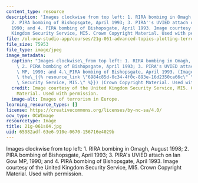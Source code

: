 ```yaml
---
content_type: resource
description: 'Images clockwise from top left: 1. RIRA bombing in Omagh, August 1998;
  2. PIRA bombing of Bishopsgate, April 1993; 3. PIRA''s UVIED attach on Ian Gow MP,
  1990; and 4. PIRA bombing of Bishopsgate, April 1993. Image courtesy of the United
  Kingdom Security Service, MI5. Crown Copyright Material. Used with permission.'
file: /ol-ocw-studio-app/courses/21g-061-advanced-topics-plotting-terror-in-european-culture-spring-2004/65982adf63e6910e0670156716e4029b_21g-061s04.jpg
file_size: 75953
file_type: image/jpeg
image_metadata:
  caption: "Images clockwise\_from top left: 1. RIRA bombing in Omagh, August 1998;\
    \ 2. PIRA bombing of Bishopsgate, April 1993; 3. PIRA's UVIED attach on Ian Gow\
    \ MP, 1990; and 4.\_PIRA bombing of Bishopsgate, April 1993. (Image courtesy of\
    \ the\_{{% resource_link \"6984c85d-0c34-4f0c-893e-16d2350ca66c\" \"United Kingdom\
    \ Security Service, MI5.\" %}}) (Crown Copyright Material. Used with permission.)"
  credit: Image courtesy of the United Kingdom Security Service, MI5. Crown Copyright
    Material. Used with permission.
  image-alt: Images of terrorism in Europe.
learning_resource_types: []
license: https://creativecommons.org/licenses/by-nc-sa/4.0/
ocw_type: OCWImage
resourcetype: Image
title: 21g-061s04.jpg
uid: 65982adf-63e6-910e-0670-156716e4029b
---
```

Images clockwise from top left: 1. RIRA bombing in Omagh, August 1998; 2. PIRA bombing of Bishopsgate, April 1993; 3. PIRA's UVIED attach on Ian Gow MP, 1990; and 4. PIRA bombing of Bishopsgate, April 1993. Image courtesy of the United Kingdom Security Service, MI5. Crown Copyright Material. Used with permission.